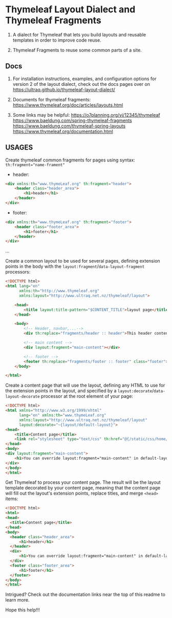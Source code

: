 Thymeleaf Layout Dialect and Thymeleaf Fragments
========================


1. A dialect for Thymeleaf that lets you build layouts and reusable templates in
order to improve code reuse.

2. Thymeleaf Fragments to reuse some common parts of a site.

Docs
----

1. For installation instructions, examples, and configuration options for version 2
of the layout dialect, check out the docs pages over on https://ultraq.github.io/thymeleaf-layout-dialect/

2. Documents for thymeleaf fragments: https://www.thymeleaf.org/doc/articles/layouts.html

3. Some links may be helpful:
https://o7planning.org/vi/12345/thymeleaf
https://www.baeldung.com/spring-thymeleaf-fragments
https://www.baeldung.com/thymeleaf-spring-layouts
https://www.thymeleaf.org/documentation.html

USAGES
-----

Create thymeleaf common fragments for pages using syntax: `th:fragment="name-frament"`
* header:
```html
<div xmlns:th="www.thymeLeaf.org" th:fragment="header">
    <header class="header_area">
        <h1>header</h1>
    </header>
</div>
```
* footer:
```html
<div xmlns:th="www.thymeLeaf.org" th:fragment="footer">
    <header class="footer_area">
        <h1>footer</h1>
    </header>
</div>
```
...

Create a common layout to be used for several pages, defining extension points
in the body with the `layout:fragment`/`data-layout-fragment` processors:

```html
<!DOCTYPE html>
<html lang="en"
      xmlns:th="http://www.thymeleaf.org"
      xmlns:layout="http://www.ultraq.net.nz/thymeleaf/layout">

    <head>
        <title layout:title-pattern="$CONTENT_TITLE">layout page</title>
    </head>

    <body>
        <!-- Header, navbar,...-->
        <div th:replace="fragments/header :: header">This header content is going to be replaced.</div>

        <!-- main content -->
        <div layout:fragment="main-content"></div>

        <!-- footer -->
        <footer th:replace="fragments/footer :: footer" class="footer"></footer>
    </body>

</html>
```

Create a content page that will use the layout, defining any HTML to use for the
extension points in the layout, and specified by a `layout:decorate`/`data-layout-decorate`
processor at the root element of your page:

```html
<!DOCTYPE html>
<html xmlns="http://www.w3.org/1999/xhtml"
      lang="en" xmlns:th="www.thymeLeaf.org"
      xmlns:layout="http://www.ultraq.net.nz/thymeleaf/layout"
      layout:decorate="~{layout/default-layout}">
<head>
    <title>Content page</title>
    <link rel="stylesheet" type="text/css" th:href="@{/static/css/home/index.css}"/>
</head>
<body>
<div layout:fragment="main-content">
    <h1>You can override layout:fragment="main-content" in default-layout</h1>
</div>
</body>
</html>
```

Get Thymeleaf to process your content page.  The result will be the layout
template decorated by your content page, meaning that the content page will fill
out the layout's extension points, replace titles, and merge `<head>` items:

```html
<!DOCTYPE html>
<html>
<head>
  <title>Content page</title>
</head>
<body>
  <header class="header_area">
      <h1>header</h1>
  </header>
  <div>
      <h1>You can override layout:fragment="main-content" in default-layout</h1>
  </div>
  <footer class="footer_area">
      <h1>footer</h1>
  </footer>  
</body>
</html>
```

Intrigued?  Check out the documentation links near the top of this readme to
learn more.

Hope this help!!!